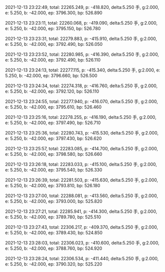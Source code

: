 2021-12-13 23:22:49, total: 22265.249, p: -418.820, delta:5.250 手, g:2.000, e: 5.250, b: -42.000, ep: 3796.300, bp: 526.890

2021-12-13 23:23:11, total: 22260.068, p: -419.090, delta:5.250 手, g:2.000, e: 5.250, b: -42.000, ep: 3795.150, bp: 526.780

2021-12-13 23:23:31, total: 22279.883, p: -415.910, delta:5.250 手, g:2.000, e: 5.250, b: -42.000, ep: 3792.490, bp: 526.050

2021-12-13 23:23:52, total: 22280.985, p: -416.390, delta:5.250 手, g:2.000, e: 5.250, b: -42.000, ep: 3792.490, bp: 526.110

2021-12-13 23:24:13, total: 22277.115, p: -415.340, delta:5.250 手, g:2.000, e: 5.250, b: -42.000, ep: 3796.660, bp: 526.500

2021-12-13 23:24:34, total: 22274.318, p: -416.760, delta:5.250 手, g:2.000, e: 5.250, b: -42.000, ep: 3792.120, bp: 526.110

2021-12-13 23:24:55, total: 22277.940, p: -416.070, delta:5.250 手, g:2.000, e: 5.250, b: -42.000, ep: 3795.610, bp: 526.460

2021-12-13 23:25:16, total: 22278.255, p: -416.190, delta:5.250 手, g:2.000, e: 5.250, b: -42.000, ep: 3797.490, bp: 526.710

2021-12-13 23:25:36, total: 22280.743, p: -415.530, delta:5.250 手, g:2.000, e: 5.250, b: -42.000, ep: 3797.430, bp: 526.620

2021-12-13 23:25:57, total: 22283.085, p: -414.700, delta:5.250 手, g:2.000, e: 5.250, b: -42.000, ep: 3798.580, bp: 526.660

2021-12-13 23:26:18, total: 22283.033, p: -415.100, delta:5.250 手, g:2.000, e: 5.250, b: -42.000, ep: 3795.540, bp: 526.330

2021-12-13 23:26:39, total: 22281.503, p: -415.630, delta:5.250 手, g:2.000, e: 5.250, b: -42.000, ep: 3793.810, bp: 526.180

2021-12-13 23:27:00, total: 22288.081, p: -413.560, delta:5.250 手, g:2.000, e: 5.250, b: -42.000, ep: 3793.000, bp: 525.820

2021-12-13 23:27:21, total: 22285.941, p: -414.300, delta:5.250 手, g:2.000, e: 5.250, b: -42.000, ep: 3789.780, bp: 525.510

2021-12-13 23:27:43, total: 22306.217, p: -409.370, delta:5.250 手, g:2.000, e: 5.250, b: -42.000, ep: 3789.430, bp: 524.850

2021-12-13 23:28:03, total: 22306.023, p: -410.600, delta:5.250 手, g:2.000, e: 5.250, b: -42.000, ep: 3788.760, bp: 524.920

2021-12-13 23:28:24, total: 22306.534, p: -411.440, delta:5.250 手, g:2.000, e: 5.250, b: -42.000, ep: 3790.320, bp: 525.220